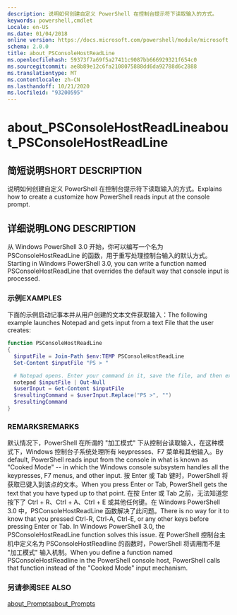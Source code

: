 ```yaml
---
description: 说明如何创建自定义 PowerShell 在控制台提示符下读取输入的方式。
keywords: powershell,cmdlet
Locale: en-US
ms.date: 01/04/2018
online version: https://docs.microsoft.com/powershell/module/microsoft.powershell.core/about/about_psconsolehostreadline?view=powershell-6&WT.mc_id=ps-gethelp
schema: 2.0.0
title: about_PSConsoleHostReadLine
ms.openlocfilehash: 59373f7a69f5a27411c9087bb666929321f654c0
ms.sourcegitcommit: ae8b89e12c6fa2108075888dd6da92788d6c2888
ms.translationtype: MT
ms.contentlocale: zh-CN
ms.lasthandoff: 10/21/2020
ms.locfileid: "93200595"
---
```

# <a name="about_psconsolehostreadline"></a><span data-ttu-id="feadb-104">about_PSConsoleHostReadLine</span><span class="sxs-lookup"><span data-stu-id="feadb-104">about_PSConsoleHostReadLine</span></span>

## <a name="short-description"></a><span data-ttu-id="feadb-105">简短说明</span><span class="sxs-lookup"><span data-stu-id="feadb-105">SHORT DESCRIPTION</span></span>
<span data-ttu-id="feadb-106">说明如何创建自定义 PowerShell 在控制台提示符下读取输入的方式。</span><span class="sxs-lookup"><span data-stu-id="feadb-106">Explains how to create a customize how PowerShell reads input at the console prompt.</span></span>

## <a name="long-description"></a><span data-ttu-id="feadb-107">详细说明</span><span class="sxs-lookup"><span data-stu-id="feadb-107">LONG DESCRIPTION</span></span>

<span data-ttu-id="feadb-108">从 Windows PowerShell 3.0 开始，你可以编写一个名为 PSConsoleHostReadLine 的函数，用于重写处理控制台输入的默认方式。</span><span class="sxs-lookup"><span data-stu-id="feadb-108">Starting in Windows PowerShell 3.0, you can write a function named PSConsoleHostReadLine that overrides the default way that console input is processed.</span></span>

### <a name="examples"></a><span data-ttu-id="feadb-109">示例</span><span class="sxs-lookup"><span data-stu-id="feadb-109">EXAMPLES</span></span>

<span data-ttu-id="feadb-110">下面的示例启动记事本并从用户创建的文本文件获取输入：</span><span class="sxs-lookup"><span data-stu-id="feadb-110">The following example launches Notepad and gets input from a text File that the user creates:</span></span>

```powershell
function PSConsoleHostReadLine
{
  $inputFile = Join-Path $env:TEMP PSConsoleHostReadLine
  Set-Content $inputFile "PS > "

  # Notepad opens. Enter your command in it, save the file, and then exit.
  notepad $inputFile | Out-Null
  $userInput = Get-Content $inputFile
  $resultingCommand = $userInput.Replace("PS >", "")
  $resultingCommand
}
```

### <a name="remarks"></a><span data-ttu-id="feadb-111">REMARKS</span><span class="sxs-lookup"><span data-stu-id="feadb-111">REMARKS</span></span>

<span data-ttu-id="feadb-112">默认情况下，PowerShell 在所谓的 "加工模式" 下从控制台读取输入，在这种模式下，Windows 控制台子系统处理所有 keypresses、F7 菜单和其他输入。</span><span class="sxs-lookup"><span data-stu-id="feadb-112">By default, PowerShell reads input from the console in what is known as "Cooked Mode" -- in which the Windows console subsystem handles all the keypresses, F7 menus, and other input.</span></span> <span data-ttu-id="feadb-113">按 Enter 或 Tab 键时，PowerShell 将获取已键入到该点的文本。</span><span class="sxs-lookup"><span data-stu-id="feadb-113">When you press Enter or Tab, PowerShell gets the text that you have typed up to that point.</span></span> <span data-ttu-id="feadb-114">在按 Enter 或 Tab 之前，无法知道您按下了 Ctrl + R、Ctrl + A、Ctrl + E 或其他任何键。在 Windows PowerShell 3.0 中，PSConsoleHostReadLine 函数解决了此问题。</span><span class="sxs-lookup"><span data-stu-id="feadb-114">There is no way for it to know that you pressed Ctrl-R, Ctrl-A, Ctrl-E, or any other keys before pressing Enter or Tab. In Windows PowerShell 3.0, the PSConsoleHostReadLine function solves this issue.</span></span> <span data-ttu-id="feadb-115">在 PowerShell 控制台主机中定义名为 PSConsoleHostReadline 的函数时，PowerShell 将调用而不是 "加工模式" 输入机制。</span><span class="sxs-lookup"><span data-stu-id="feadb-115">When you define a function named PSConsoleHostReadline in the PowerShell console host, PowerShell calls that function instead of the "Cooked Mode" input mechanism.</span></span>

### <a name="see-also"></a><span data-ttu-id="feadb-116">另请参阅</span><span class="sxs-lookup"><span data-stu-id="feadb-116">SEE ALSO</span></span>

[<span data-ttu-id="feadb-117">about_Prompts</span><span class="sxs-lookup"><span data-stu-id="feadb-117">about_Prompts</span></span>](about_Prompts.md)
